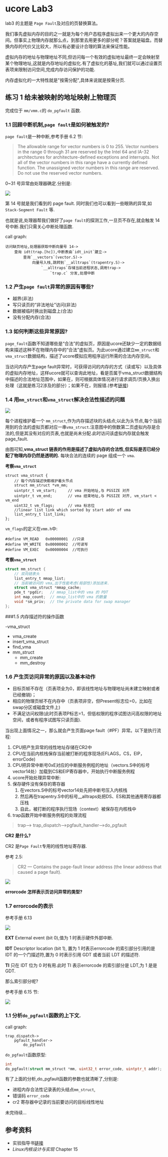 # ucore Lab3

lab3 的主题是 `Page Fault`及对应的页替换算法。

我们事先虚拟内存的目的之一就是为每个用户态程序虚拟出来一个更大的内存空间。但事实上物理内存就那么点，到那里去用更多的部分呢？答案就是磁盘。而替换内存的代价又比较大，所以有必要设计合理的算法来保证性能。

虚拟内存的地址与物理地址不同,但访问每一个有效的虚拟地址最终一定会映射至某个物理地址,这就是内存地址的虚拟化.有了虚拟化的基址,我们就可以通过设置页表项来限制访问空间,完成内存访问保护的功能.

内存虚拟化的一大特性就是"按需分配",具体来说就是按需分页.

## 练习 1 给未被映射的地址映射上物理页

完成位于 `mm/vmm.c`的 `do_pgfault` 函数.

### 1.1 回顾中断机制,`page fault`是如何被触发的?

`page fault`是一种中断,参考手册 6.2 节:

>The allowable range for vector numbers is 0 to 255. Vector numbers in the range 0 through 31 are reserved by the Intel 64 and IA-32 architectures for architecture-defined exceptions and interrupts. Not all of the vector numbers in this range have a currently defined function. The unassigned vector numbers in this range are reserved. Do not use the reserved vector numbers.

0~31 号异常由处理器确定.分别是:

![](https://github.com/libinyl/CS-notes/blob/master/images/intel/v3/Table%206-1.%20Protected-Mode%20Exceptions%20and%20Interrupts.png?raw=true)

第 14 号就是我们看到的 page fault. 同时我们也可以看到一些眼熟的异常,如 `Stack-Segment Fault` 等.

也就是说,处理器帮我们做好了`page fault`的探测工作,一旦页不存在,就会触发 14 号中断.我们只需关心中断处理函数.

call graph:

```
访问缺页地址,处理器获取中断向量号 14->
    查询 idt(trap.[hc]),中断表由`idt_init`建立->
        查询`__vectors`(vector.S)->
            向量号入栈,跳转到`__alltraps`(trapentry.S)->
                `__alltraps`存储当前进程状态,调用trap->
                    `trap.c` 分发,处理中断
```

### 1.2 产生`page fault`异常的原因有哪些?

- 越界(非法)
- 写只读页的“非法地址”访问(非法)
- 数据被临时换出到磁盘上(合法)
- 没有分配内存(合法)


### 1.3 如何判断这些异常原因?

`page_fault`函数不知道哪些是“合法”的虚拟页，原因是ucore还缺少一定的数据结构来描述这种不在物理内存中的“合法”虚拟页。为此ucore通过建立`mm_struct`和`vma_struct`数据结构，描述了ucore模拟应用程序运行所需的合法内存空间。

当访问内存产生page fault异常时，可获得访问的内存的方式（读或写）以及具体的虚拟内存地址，这样ucore就可以查询此地址，看是否属于vma_struct数据结构中描述的合法地址范围中，如果在，则可根据具体情况进行请求调页/页换入换出处理（这就是练习2涉及的部分）；如果不在，则报错.(参考[链接](https://chyyuu.gitbooks.io/ucore_os_docs/content/lab3/lab3_3_3_data_structures.html))

### 1.4 用`mm_struct`和`vma_struct`解决合法性描述的问题

![](/虚拟地址空间和物理地址空间的示意图.png)

每个进程维护着一个 `mm_struct`,作为内存描述块的头结点;以此为头节点,每个当前用到的合法的虚拟页都对应一串`vma_struct`.注意图中的倒数第二页虚拟内存是合法的,但是其没有对应的页表,也就是尚未分配.此时访问该虚拟内存就会触发 page_fault.

由图可知,**vma_struct 链表的作用是描述了虚拟内存的合法性,但实际是否已经分配了物理内存仍然是透明的.** 每块合法的连续的 page 组成一个 `vma`.

**考察`vma_struct`**

```
struct vma_struct {
    // 每个内存描述快都维护着头节点
    struct mm_struct *vm_mm;
    uintptr_t vm_start;     // vma 开始地址,与 PGSIZE 对齐
    uintptr_t vm_end;       // vma 结束地址,与 PGSIZE 对齐, vm_start < vm_end
    uint32_t vm_flags;      // vma 标志位
    //linear list link which sorted by start addr of vma
    list_entry_t list_link;
};
```
`vm_flags`的定义在`vmm.h`中:

```
#define VM_READ   0x00000001  //只读
#define VM_WRITE  0x00000002  //可读写
#define VM_EXEC   0x00000004  //可执行
```

**考察`vma_struct`**

```C
struct mm_struct {
    // 双向链表头
    list_entry_t mmap_list;
    // 当前被访问的 vma,出于性能考虑(局部性)添加进来.
    struct vma_struct *mmap_cache;
    pde_t *pgdir;   // mmap_list中的 vma 的 PDT
    int map_count;  // mmap_list中的 vma 的数量
    void *sm_priv;  // the private data for swap manager
};
```

###1.5 内存描述符的操作函数

-vma_struct
  - vma_create
  - insert_vma_struct
  - find_vma
- mm_struct
  - mm_create
  - mm_destroy

### 1.6 产生页访问异常的原因以及基本动作

- 目标页帧不存在（页表项全为0，即该线性地址与物理地址尚未建立映射或者已经撤销)；
- 相应的物理页帧不在内存中（页表项非空，但Present标志位=0，比如在swap分区或磁盘文件上)
- 不满足访问权限(此时页表项P标志=1，但低权限的程序试图访问高权限的地址空间，或者有程序试图写只读页面).

当出现上面情况之一，那么就会产生页面page fault（#PF）异常。以下是执行流程:

1. CPU把产生异常的线性地址存储在CR2中
2. CPU在当前内核栈保存当前被打断的程序现场(EFLAGS，CS，EIP，errorCode)
3. CPU把异常中断号0xE对应的中断服务例程的地址（vectors.S中的标号vector14处）加载到CS和EIP寄存器中，开始执行中断服务例程
4. ucore开始处理异常中断:
5. 保存硬件没有保存的寄存器
   1. 在vectors.S中的标号vector14处先把中断号压入内核栈
   2. 然后再在trapentry.S中的标号__alltraps处把DS、ES和其他通用寄存器都压栈
   3. 自此，被打断的程序执行现场（context）被保存在内核栈中
6. trap函数开始中断服务例程的处理流程

>trap--> trap_dispatch-->pgfault_handler-->do_pgfault

**CR2 是什么?**

CR2 是`Page Fault`专用的线性地址寄存器.

参考 2.5:

>CR2 — Contains the page-fault linear address (the linear address that caused a page fault).

![](https://github.com/libinyl/CS-notes/blob/master/images/intel/v3/Figure%202-7.%20Control%20Registers.png?raw=true)


**errorcode 怎样表示页访问异常的类型?**

### 1.7 errorcode的表示

参考手册 6.13

![](https://github.com/libinyl/CS-notes/blob/master/images/intel/v3/Figure%206-6.%20Error%20Code.png?raw=true)


**EXT** External event (bit 0),值为 1 时表示硬件外部中断.

**IDT** Descriptor location (bit 1), 置为 1 时表示errorcode 的索引部分引用的是 IDT 的一个门描述符,置为 0 时表示引用 GDT 或者当前 LDT 的描述符.

**TI** 只在 IDT 位为 0 时有用.此时 TI 表示errorcode 的索引部分是 LDT,为 1 是是 GDT.

那么索引部分呢?

参考手册 6.15 节:

![](https://github.com/libinyl/CS-notes/blob/master/images/intel/v3/Figure%206-9.%20Page-Fault%20Error%20Code.png?raw=true)

### 1.1 分析`do_pgfault`函数的上下文.


call graph:

```
trap_dispatch->
    pgfault_handler->
        do_pgfault
```

`do_pgfault`函数原型:

```C
int
do_pgfault(struct mm_struct *mm, uint32_t error_code, uintptr_t addr);
```

有了上面的分析,do_pgfault函数的参数也就清晰了,分别是:

- 进程内存合法性记录表的头结点`mm_struct`,
- 错误码 `error_code`
- cr2 寄存器中记录的当前要访问的目标线性地址


未完待续...






























## 参考资料

- 实验指导书[链接](https://chyyuu.gitbooks.io/ucore_os_docs/content/lab3/lab3_2_1_exercises.html)
- *Linux内核设计与实现* Chapter 15